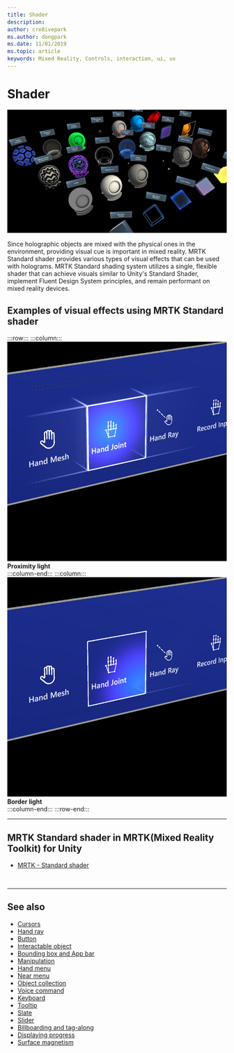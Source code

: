 ```yaml
---
title: Shader
description: 
author: cre8ivepark
ms.author: dongpark
ms.date: 11/01/2019
ms.topic: article
keywords: Mixed Reality, Controls, interaction, ui, ux
---
```


# Shader

![Shader](images/UX/UX_Hero_StandardShader.jpg)

Since holographic objects are mixed with the physical ones in the environment, providing visual cue is important in mixed reality. MRTK Standard shader provides various types of visual effects that can be used with holograms. MRTK Standard shading system utilizes a single, flexible shader that can achieve visuals similar to Unity's Standard Shader, implement Fluent Design System principles, and remain performant on mixed reality devices.
<br>

## Examples of visual effects using MRTK Standard shader 
:::row:::
    :::column:::
       ![Move](images/UX/UX_Button_Affordance_ProximityLight.jpg)<br>
       **Proximity light**<br>
    :::column-end:::
    :::column:::
       ![Rotate](images/UX/UX_Button_Affordance_FocusHighlight.jpg)<br>
        **Border light**<br>
    :::column-end:::
:::row-end:::

---

## MRTK Standard shader in MRTK(Mixed Reality Toolkit) for Unity

* [MRTK - Standard shader](https://microsoft.github.io/MixedRealityToolkit-Unity/Documentation/README_MRTKStandardShader.html)


<br>

---

## See also

* [Cursors](cursors.md)
* [Hand ray](point-and-commit.md)
* [Button](button.md)
* [Interactable object](interactable-object.md)
* [Bounding box and App bar](app-bar-and-bounding-box.md)
* [Manipulation](direct-manipulation.md)
* [Hand menu](hand-menu.md)
* [Near menu](near-menu.md)
* [Object collection](object-collection.md)
* [Voice command](voice-input.md)
* [Keyboard](keyboard.md)
* [Tooltip](tooltip.md)
* [Slate](slate.md)
* [Slider](slider.md)
* [Billboarding and tag-along](billboarding-and-tag-along.md)
* [Displaying progress](progress.md)
* [Surface magnetism](surface-magnetism.md)
